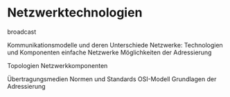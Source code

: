 # Netzwerktechnologien

broadcast


Kommunikationsmodelle und deren Unterschiede
Netzwerke: Technologien und Komponenten
einfache Netzwerke Möglichkeiten der Adressierung

Topologien Netzwerkkomponenten

Übertragungsmedien
Normen und Standards OSI-Modell
Grundlagen der Adressierung

